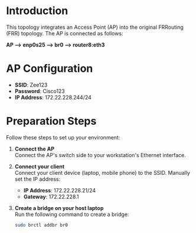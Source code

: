 # Introduction
This topology integrates an Access Point (AP) into the original FRRouting (FRR) topology. The AP is connected as follows:

**AP --> enp0s25 --> br0 --> router8:eth3**

# AP Configuration
- **SSID**: Zee123  
- **Password**: Cisco123  
- **IP Address**: 172.22.228.244/24  

# Preparation Steps
Follow these steps to set up your environment:

1. **Connect the AP**  
   Connect the AP's switch side to your workstation's Ethernet interface.

2. **Connect your client**  
   Connect your client device (laptop, mobile phone) to the SSID. Manually set the IP address:
   - **IP Address**: 172.22.228.21/24  
   - **Gateway**: 172.22.228.1  

3. **Create a bridge on your host laptop**  
   Run the following command to create a bridge:
   ```bash
   sudo brctl addbr br0
